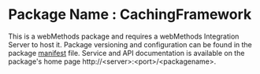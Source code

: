 # Package Name : CachingFramework
This is a webMethods package and requires a webMethods Integration Server to host it. Package versioning and configuration can be found in the package [manifest](./CachingFramework/manifest.v3) file. Service and API documentation is available on the package's home page http://&lt;server&gt;:&lt;port&gt;/&lt;packagename>.